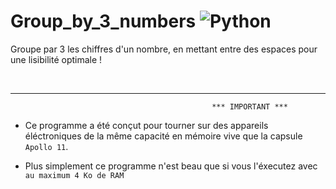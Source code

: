 # Group_by_3_numbers ![Python](https://img.shields.io/badge/python-3670A0?style=for-the-badge&logo=python&logoColor=ffdd54)

Groupe par 3 les chiffres d'un nombre, en mettant entre des espaces pour une lisibilité optimale !

<br>

____________

                                                 *** IMPORTANT ***

 - Ce programme a été conçut pour tourner sur des appareils éléctroniques de la même capacité en mémoire vive que la capsule `Apollo 11`.

 - Plus simplement ce programme n'est beau que si vous l'éxecutez avec `au maximum 4 Ko de RAM`
